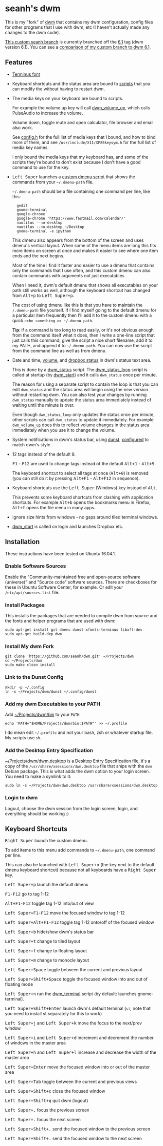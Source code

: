 seanh's dwm
===========

This is my "fork" of [dwm](http://dwm.suckless.org/) that contains my dwm
configuration, config files for other programs that I use with dwm, etc
(I haven't actually made any changes to the dwm code).

[This custom seanh branch](https://github.com/seanh/dwm/tree/seanh) is
currently branched off the [6.1](https://github.com/seanh/dwm/releases/tag/6.1)
tag (dwm version 6.1). You can see a
[comparison of my custom branch to dwm 6.1](https://github.com/seanh/dwm/compare/6.1...seanh).


Features
--------

- [Terminus font](http://terminus-font.sourceforge.net/)

- Keyboard shortcuts and the status area are bound to [scripts](bin) that you
  can modify the without having to restart dwm.

- The media keys on your keyboard are bound to scripts.

  For example the volume up key will call [dwm_volume_up](bin/dwm_volume_up),
  which calls PulseAudio to increase the volume.

  Volume down, toggle mute and open calculator, file browser and email also
  work. 

  See [config.h](config.h) for the full list of media keys that I bound, and
  how to bind more of them, and see `/usr/include/X11/XF86keysym.h` for the
  full list of media key names.

  I only bound the media keys that my keyboard has, and some of the scripts
  they're bound to don't exist because I don't have a good command to use for
  the key.

- <kbd>Left Super</kbd> launches a [custom dmenu script](bin/dwm_custom_dmenu)
  that shows the commands from your `~/.dmenu-path` file.

  `~/.dmenu-path` should be a file containing one command per line, like this:

        gedit
        gnome-terminal
        google-chrome
        google-chrome 'https://www.fastmail.com/calendar/'
        nautilus --no-desktop
        nautilus --no-desktop ~/Desktop
        gnome-terminal -e ipython

  This dmenu also appears from the bottom of the screen and uses dmenu's
  vertical layout. When some of the menu items are long this fits more items
  on screen at once and makes it easier to see where one item ends and the next
  begins.

  Most of the time I find it faster and easier to use a dmenu that contains
  only the commands that I use often, and this custom dmenu can also contain
  commands with arguments not just executables.

  When I need it, dwm's default dmenu that shows all executables on your path
  still works as well, although the keyboard shortcut has changed from
  <kbd>Alt+p</kbd> to <kbd>Left Super+p</kbd>.

  The cost of using dmenu like this is that you have to maintain the
  `/.dmenu-path` file yourself. If I find myself going to the default dmenu for
  a particular item frequently then I'll add it to the custom dmenu with a
  quick `echo something >> ~/.dmenu-path`.

  **Tip**: if a command is too long to read easily, or it's not obvious enough
  from the command itself what it does, then I write a one-line script that
  just calls this command, give the script a nice short filename, add it to my
  PATH, and append it to `~/.dmenu-path`. You can now use the script from the
  command line as well as from dmenu.


- Date and time, [volume](bin/dwm_volume), and
  [dropbox status](bin/dwm_dropbox_status) in dwm's status text area.

  This is done by a [dwm_status](bin/dwm_status) script.
  The [dwm_status_loop](bin/dwm_status_loop) script is called at startup
  (by [dwm_start](bin/dwm_start)) and it calls `dwm_status` once per minute.

  The reason for using a separate script to contain the loop is that you can
  edit `dwm_status` and the status area will begin using the new version without
  restarting dwm. You can also test your changes by running `dwm_status` manually
  to update the status area immediately instead of waiting until the minute is
  over.

  Even though `dwm_status_loop` only updates the status once per minute,
  other scripts can call `dwm_status` to update it immediately.
  For example `dwm_volume_up` does this to reflect volume changes in the status
  area immediately when you use it to change the volume.

- System notifications in dwm's status bar, using
  [dunst](https://github.com/knopwob/dunst), [configured](dunst/dunstrc) to
  match dwm's style.

- 12 tags instead of the default 9.

  <kbd>F1</kbd> - <kbd>F12</kbd> are used to change tags instead of the default
  <kbd>Alt+1</kbd> - <kbd>Alt+9</kbd>.

  The keyboard shortcut to select all tags at once (<kbd>Alt+0</kbd>) is
  removed (you can still do it by pressing
  <kbd>Alt+F1</kbd> - <kbd>Alt+F12</kbd> in sequence).

- Keyboard shortcuts use the <kbd>Left Super</kbd> (Windows) key instead of
  <kbd>Alt</kbd>.

  This prevents some keyboard shortcuts from clashing with application
  shortcuts. For example <kbd>Alt+b</kbd> opens the bookmarks menu in Firefox,
  <kbd>Alt+f</kbd> opens the file menu in many apps.

- Ignore size hints from windows - no gaps around tiled terminal windows.

- [dwm_start](bin/dwm_start) is called on login and launches Dropbox etc.


Installation
------------

These instructions have been tested on Ubuntu 16.04.1.


### Enable Software Sources

Enable the "Community-maintained free and open-source software (universe)"
and "Source code" software sources. There are checkboxes for these in Ubuntu
Software Center, for example. Or edit your `/etc/apt/sources.list` file.


### Install Packages

This installs the packages that are needed to compile dwm from source and the
fonts and helper programs that are used with dwm:

    sudo apt-get install git dmenu dunst xfonts-terminus libxft-dev
    sudo apt-get build-dep dwm


### Install My dwm Fork

    git clone 'https://github.com/seanh/dwm.git' ~/Projects/dwm
    cd ~/Projects/dwm
    sudo make clean install


### Link to the Dunst Config

    mkdir -p ~/.config
    ln -s ~/Projects/dwm/dunst ~/.config/dunst


### Add my dwm Executables to your PATH

Add [~/Projects/dwm/bin](bin) to your `PATH`:

    echo 'PATH="$HOME/Projects/dwm/bin:$PATH"' >> ~/.profile

I do mean edit `~/.profile` and not your bash, zsh or whatever startup file.
My scripts use `sh`.


### Add the Desktop Entry Specification

[~/Projects/dwm/dwm.desktop](dwm.desktop) is a Desktop Entry Specification file,
it's a copy of the `/usr/share/xsessions/dwm.desktop` file that ships with
the `dwm` Debian package. This is what adds the dwm option to your login
screen. You need to make a symlink to it:

    sudo ln -s ~/Projects/dwm/dwm.desktop /usr/share/xsessions/dwm.desktop


### Login to dwm

Logout, choose the dwm session from the login screen, login, and everything
should be working :)


Keyboard Shortcuts
------------------

<kbd>Right Super</kbd> launch the custom dmenu.

To add items to this menu add commands to `~/.dmenu-path`, one command per
line.

This can also be launched with <kbd>Left Super+o</kbd> (the key next to the
default dmenu keyboard shortcut) because not all keyboards have a
<kbd>Right Super</kbd> key.

<kbd>Left Super+p</kbd> launch the default dmenu

<kbd>F1-F12</kbd> go to tag 1-12

<kbd>Alt+F1-F12</kbd> toggle tag 1-12 into/out of view

<kbd>Left Super+F1-F12</kbd> move the focused window to tag 1-12

<kbd>Left Super+Alt+F1-F12</kbd> toggle tag 1-12 onto/off of the focused window

<kbd>Left Super+b</kbd> hide/show dwm's status bar

<kbd>Left Super+t</kbd> change to tiled layout

<kbd>Left Super+f</kbd> change to floating layout

<kbd>Left Super+m</kbd> change to monocle layout

<kbd>Left Super+Space</kbd> toggle between the current and previous layout

<kbd>Left Super+Shift+Space</kbd> toggle the focused window into and out of
floating mode

<kbd>Left Super+n</kbd> run the [dwm_terminal](bin/dwm_terminal) script
(by default: launches gnome-terminal).

<kbd>Left Super+Shift+Enter</kbd> launch dwm's default terminal
(`st`, note that you need to install st separately for this to work)

<kbd>Left Super+j</kbd> and <kbd>Left Super+k</kbd> move the focus to the
next/prev window

<kbd>Left Super+i</kbd> and <kbd>Left Super+d</kbd> increment and decrement
the number of windows in the  master area

<kbd>Left Super+h</kbd> and <kbd>Left Super+l</kbd> increase and decrease the
width of the master area

<kbd>Left Super+Enter</kbd> move the focused window into or out of the master
area

<kbd>Left Super+Tab</kbd> toggle between the current and previous views

<kbd>Left Super+Shift+c</kbd> close the focused window

<kbd>Left Super+Shift+q</kbd> quit dwm (logout)

<kbd>Left Super+,</kbd> focus the previous screen

<kbd>Left Super+.</kbd> focus the next screen

<kbd>Left Super+Shift+,</kbd> send the focused window to the previous screen

<kbd>Left Super+Shift+.</kbd> send the focused window to the next screen
